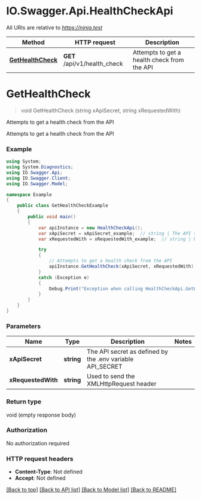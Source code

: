 # IO.Swagger.Api.HealthCheckApi

All URIs are relative to *https://ninja.test*

Method | HTTP request | Description
------------- | ------------- | -------------
[**GetHealthCheck**](HealthCheckApi.md#gethealthcheck) | **GET** /api/v1/health_check | Attempts to get a health check from the API

<a name="gethealthcheck"></a>
# **GetHealthCheck**
> void GetHealthCheck (string xApiSecret, string xRequestedWith)

Attempts to get a health check from the API

Attempts to get a health check from the API

### Example
```csharp
using System;
using System.Diagnostics;
using IO.Swagger.Api;
using IO.Swagger.Client;
using IO.Swagger.Model;

namespace Example
{
    public class GetHealthCheckExample
    {
        public void main()
        {
            var apiInstance = new HealthCheckApi();
            var xApiSecret = xApiSecret_example;  // string | The API secret as defined by the .env variable API_SECRET
            var xRequestedWith = xRequestedWith_example;  // string | Used to send the XMLHttpRequest header

            try
            {
                // Attempts to get a health check from the API
                apiInstance.GetHealthCheck(xApiSecret, xRequestedWith);
            }
            catch (Exception e)
            {
                Debug.Print("Exception when calling HealthCheckApi.GetHealthCheck: " + e.Message );
            }
        }
    }
}
```

### Parameters

Name | Type | Description  | Notes
------------- | ------------- | ------------- | -------------
 **xApiSecret** | **string**| The API secret as defined by the .env variable API_SECRET | 
 **xRequestedWith** | **string**| Used to send the XMLHttpRequest header | 

### Return type

void (empty response body)

### Authorization

No authorization required

### HTTP request headers

 - **Content-Type**: Not defined
 - **Accept**: Not defined

[[Back to top]](#) [[Back to API list]](../README.md#documentation-for-api-endpoints) [[Back to Model list]](../README.md#documentation-for-models) [[Back to README]](../README.md)
